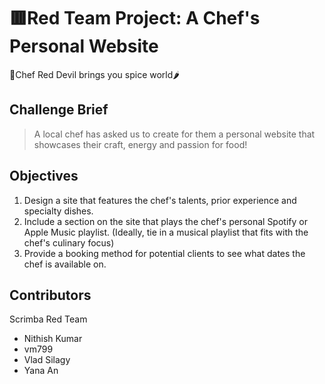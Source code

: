 # 🟥Red Team Project: A Chef's Personal Website 
👺Chef Red Devil brings you spice world🌶

## Challenge Brief 
> A local chef has asked us to create for them a personal website that showcases their craft, energy and passion for food! 

## Objectives

1. Design a site that features the chef's talents, prior experience and specialty dishes.
2. Include a section on the site that plays the chef's personal Spotify or Apple Music playlist. (Ideally, tie in a musical playlist that fits with the chef's culinary focus)
3. Provide a booking method for potential clients to see what dates the chef is available on.

## Contributors 
Scrimba Red Team 
- Nithish Kumar
- vm799 
- Vlad Silagy
- Yana An


[Notion]: (https://sore-cup-eae.notion.site/A-Chef-s-Personal-Website-c22cccecdd734af7bee576c8bdfe2c24)
[Figma Board]: (https://www.figma.com/file/SbCMa6CsrHBDQAt3ej4xLg/Challenge-1?node-id=0%3A1)